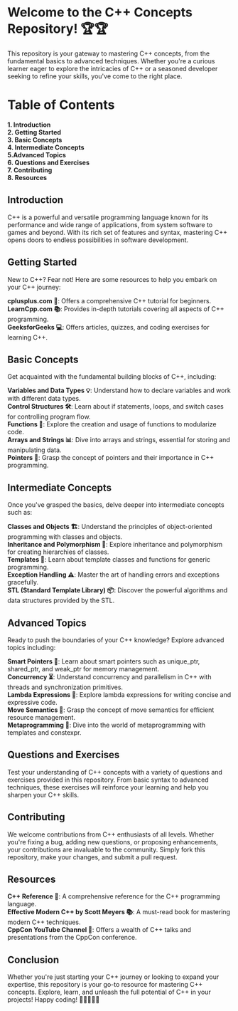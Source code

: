 # Welcome to the C++ Concepts Repository! 🏆🏆

This repository is your gateway to mastering C++ concepts, from the fundamental basics to advanced techniques. Whether you're a curious learner eager to explore the intricacies of C++ or a seasoned developer seeking to refine your skills, you've come to the right place. 

# Table of Contents
**1. Introduction** <br/>
**2. Getting Started**<br/>
**3. Basic Concepts**<br/>
**4. Intermediate Concepts**<br/>
**5.Advanced Topics**<br/>
**6. Questions and Exercises**<br/>
**7. Contributing**<br/>
**8. Resources**<br/>
## Introduction
C++ is a powerful and versatile programming language known for its performance and wide range of applications, from system software to games and beyond. With its rich set of features and syntax, mastering C++ opens doors to endless possibilities in software development.

## Getting Started
New to C++? Fear not! Here are some resources to help you embark on your C++ journey:

**cplusplus.com 📘**: Offers a comprehensive C++ tutorial for beginners.<br/>
**LearnCpp.com 📚**: Provides in-depth tutorials covering all aspects of C++ programming.<br/>
**GeeksforGeeks 💻**: Offers articles, quizzes, and coding exercises for learning C++.<br/>
## Basic Concepts
Get acquainted with the fundamental building blocks of C++, including:

**Variables and Data Types 💡**: Understand how to declare variables and work with different data types.<br/>
**Control Structures 🛠️**: Learn about if statements, loops, and switch cases for controlling program flow.<br/>
**Functions 🔄**: Explore the creation and usage of functions to modularize code.<br/>
**Arrays and Strings 📊**: Dive into arrays and strings, essential for storing and manipulating data.<br/>
**Pointers 🎯**: Grasp the concept of pointers and their importance in C++ programming.<br/>
## Intermediate Concepts
Once you've grasped the basics, delve deeper into intermediate concepts such as:

**Classes and Objects 🏗️**: Understand the principles of object-oriented programming with classes and objects.<br/>
**Inheritance and Polymorphism 🧬**: Explore inheritance and polymorphism for creating hierarchies of classes.<br/>
**Templates 📄**: Learn about template classes and functions for generic programming.<br/>
**Exception Handling ⚠️**: Master the art of handling errors and exceptions gracefully.<br/>
**STL (Standard Template Library) 📦**: Discover the powerful algorithms and data structures provided by the STL.<br/>
## Advanced Topics
Ready to push the boundaries of your C++ knowledge? Explore advanced topics including:

**Smart Pointers 🧠**: Learn about smart pointers such as unique_ptr, shared_ptr, and weak_ptr for memory management.<br/>
**Concurrency ⏳**: Understand concurrency and parallelism in C++ with threads and synchronization primitives.<br/>
**Lambda Expressions 🐑**: Explore lambda expressions for writing concise and expressive code.<br/>
**Move Semantics 🚚**: Grasp the concept of move semantics for efficient resource management.<br/>
**Metaprogramming 🤖**: Dive into the world of metaprogramming with templates and constexpr.<br/>
## Questions and Exercises
Test your understanding of C++ concepts with a variety of questions and exercises provided in this repository. From basic syntax to advanced techniques, these exercises will reinforce your learning and help you sharpen your C++ skills.

## Contributing
We welcome contributions from C++ enthusiasts of all levels. Whether you're fixing a bug, adding new questions, or proposing enhancements, your contributions are invaluable to the community. Simply fork this repository, make your changes, and submit a pull request.

## Resources
**C++ Reference 📖**: A comprehensive reference for the C++ programming language.<br/>
**Effective Modern C++ by Scott Meyers 📚**: A must-read book for mastering modern C++ techniques.<br/>
**CppCon YouTube Channel 🎥**: Offers a wealth of C++ talks and presentations from the CppCon conference.<br/>
## Conclusion
Whether you're just starting your C++ journey or looking to expand your expertise, this repository is your go-to resource for mastering C++ concepts. Explore, learn, and unleash the full potential of C++ in your projects! Happy coding! 🚀🔥🔥🔥🔥
